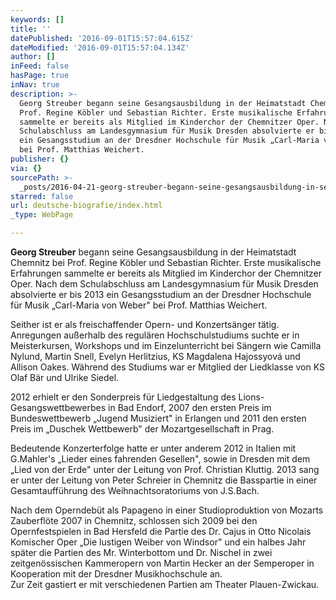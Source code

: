 ```yaml
---
keywords: []
title: ''
datePublished: '2016-09-01T15:57:04.615Z'
dateModified: '2016-09-01T15:57:04.134Z'
author: []
inFeed: false
hasPage: true
inNav: true
description: >-
  Georg Streuber begann seine Gesangsausbildung in der Heimatstadt Chemnitz bei
  Prof. Regine Köbler und Sebastian Richter. Erste musikalische Erfahrungen
  sammelte er bereits als Mitglied im Kinderchor der Chemnitzer Oper. Nach dem
  Schulabschluss am Landesgymnasium für Musik Dresden absolvierte er bis 2013
  ein Gesangsstudium an der Dresdner Hochschule für Musik „Carl-Maria von Weber“
  bei Prof. Matthias Weichert.
publisher: {}
via: {}
sourcePath: >-
  _posts/2016-04-21-georg-streuber-begann-seine-gesangsausbildung-in-seiner-heim.md
starred: false
url: deutsche-biografie/index.html
_type: WebPage

---
```

**Georg Streuber** begann seine Gesangsausbildung in der Heimatstadt Chemnitz bei Prof. Regine Köbler und Sebastian Richter. Erste musikalische Erfahrungen sammelte er bereits als Mitglied im Kinderchor der Chemnitzer Oper. Nach dem Schulabschluss am Landesgymnasium für Musik Dresden absolvierte er bis 2013 ein Gesangsstudium an der Dresdner Hochschule für Musik „Carl-Maria von Weber" bei Prof. Matthias Weichert.

Seither ist er als freischaffender Opern- und Konzertsänger tätig. Anregungen außerhalb des regulären Hochschulstudiums suchte er in Meisterkursen, Workshops und im Einzelunterricht bei Sängern wie Camilla Nylund, Martin Snell, Evelyn Herlitzius, KS Magdalena Hajossyová und Allison Oakes. Während des Studiums war er Mitglied der Liedklasse von KS Olaf Bär und Ulrike Siedel.

2012 erhielt er den Sonderpreis für Liedgestaltung des Lions-Gesangswettbewerbes in Bad Endorf, 2007 den ersten Preis im Bundeswettbewerb „Jugend Musiziert" in Erlangen und 2011 den ersten Preis im „Duschek Wettbewerb" der Mozartgesellschaft in Prag.

Bedeutende Konzerterfolge hatte er unter anderem 2012 in Italien mit G.Mahler's „Lieder eines fahrenden Gesellen", sowie in Dresden mit dem „Lied von der Erde" unter der Leitung von Prof. Christian Kluttig. 2013 sang er unter der Leitung von Peter Schreier in Chemnitz die Basspartie in einer Gesamtaufführung des Weihnachtsoratoriums von J.S.Bach.

Nach dem Operndebüt als Papageno in einer Studioproduktion von Mozarts Zauberflöte 2007 in Chemnitz, schlossen sich 2009 bei den Opernfestspielen in Bad Hersfeld die Partie des Dr. Cajus in Otto Nicolais Komischer Oper „Die lustigen Weiber von Windsor" und ein halbes Jahr später die Partien des Mr. Winterbottom und Dr. Nischel in zwei zeitgenössischen Kammeropern von Martin Hecker an der Semperoper in Kooperation mit der Dresdner Musikhochschule an.   
Zur Zeit gastiert er mit verschiedenen Partien am Theater Plauen-Zwickau.